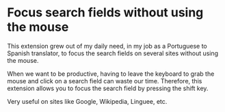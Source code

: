 # Focus search fields without using the mouse

This extension grew out of my daily need, in my job as a Portuguese to Spanish translator, to focus the search fields on several sites without using the mouse.

When we want to be productive, having to leave the keyboard to grab the mouse and click on a search field can waste our time.
Therefore, this extension allows you to focus the search field by pressing the shift key.

Very useful on sites like Google, Wikipedia, Linguee, etc.